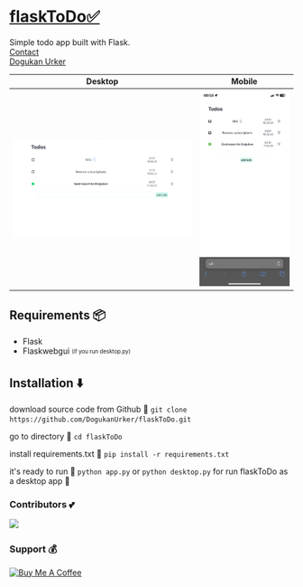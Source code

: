 # [flaskToDo✅](https://dogukanurker.com/flasktodo)

Simple todo app built with Flask.
<br/>
[Contact](mailto:dogukanurker@icloud.com)<br/>
[Dogukan Urker](https://dogukanurker.com)

|              Desktop               |              Mobile               |
| :--------------------------------: | :-------------------------------: |
| ![appDesktop](/images/desktop.png) | ![appMobile](/images/mobile.jpeg) |

## Requirements 📦

- Flask
- Flaskwebgui <sub><sup>(if you run desktop.py)</sup></sub>

## Installation ⬇️

download source code from Github 💾
`git clone https://github.com/DogukanUrker/flaskToDo.git`

go to directory 📁
`cd flaskToDo`

install requirements.txt 🔽
`pip install -r requirements.txt`

it's ready to run 🎉
`python app.py`
or
`python desktop.py`
for run flaskToDo as a desktop app 💯

### Contributors 💕

<a href="https://github.com/dogukanurker/flasktodo/graphs/contributors">
  <img src="https://contrib.rocks/image?repo=dogukanurker/flasktodo" />
</a>

### Support 💰

<a href="https://www.buymeacoffee.com/dogukanurker" target="_blank"><img src="https://cdn.buymeacoffee.com/buttons/v2/arial-red.png" alt="Buy Me A Coffee" style="height: 60px !important;width: 217px !important;" ></a>
